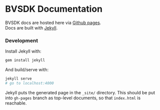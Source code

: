 # BVSDK Documentation
BVSDK docs are hosted here via [Github pages](https://pages.github.com).  
Docs are built with [Jekyll](https://jekyllrb.com).  

### Development
Install Jekyll with:  
```bash
gem install jekyll
```
And build/serve with:
```bash
jekyll serve  
# go to localhost:4000
```  

Jekyll puts the generated page in the `_site/` directory. This should be put into `gh-pages` branch as top-level documents, so that `index.html` is reachable.